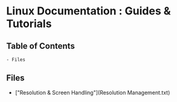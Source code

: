 # Linux Documentation : Guides & Tutorials

## Table of Contents
	- Files

## Files
- ["Resolution & Screen Handling"](Resolution Management.txt)



